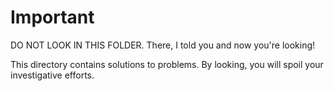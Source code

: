 # Important
DO NOT LOOK IN THIS FOLDER. There, I told you and now you're looking!

This directory contains solutions to problems. By looking, you will spoil your investigative efforts.
